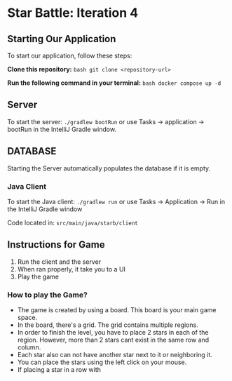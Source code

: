 # Star Battle: Iteration 4
## Starting Our Application

To start our application, follow these steps:

**Clone this repository:**
    ```bash
    git clone <repository-url>
    ```

**Run the following command in your terminal:**
    ```bash
    docker compose up -d
    ```


## Server

To start the server:  `./gradlew bootRun` or use Tasks -> application -> bootRun in the
IntelliJ Gradle window.

## DATABASE
Starting the Server automatically populates the database if it is empty.

### Java Client

To start the Java client: `./gradlew run` or use Tasks -> Application -> Run in the IntelliJ Gradle window

Code located in: `src/main/java/starb/client`

## Instructions for Game

1. Run the client and the server
2. When ran properly, it take you to a UI
3. Play the game

### How to play the Game?
* The game is created by using a board. This board is your main game space.
* In the board, there's a grid. The grid contains multiple regions.
* In order to finish the level, you have to place 2 stars in each of the region. However,
more than 2 stars cant exist in the same row and column.
* Each star also can not have another star next to it or neighboring it.
* You can place the stars using the left click on your mouse.
* If placing a star in a row with 